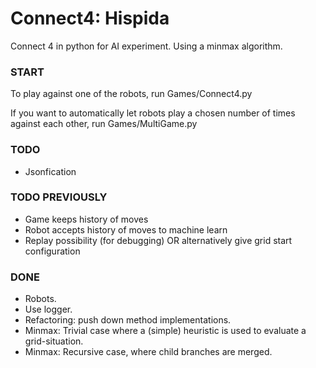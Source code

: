 # Connect4: Hispida
Connect 4 in python for AI experiment. Using a minmax algorithm.

### START
To play against one of the robots, run Games/Connect4.py

If you want to automatically let robots play a chosen number of times against each other,
run Games/MultiGame.py


### TODO
* Jsonfication

### TODO PREVIOUSLY
* Game keeps history of moves
* Robot accepts history of moves to machine learn
* Replay possibility (for debugging) OR alternatively give grid start configuration

### DONE
* Robots.
* Use logger.
* Refactoring: push down method implementations.
* Minmax: Trivial case where a (simple) heuristic is used to evaluate a grid-situation.
* Minmax: Recursive case, where child branches are merged.
